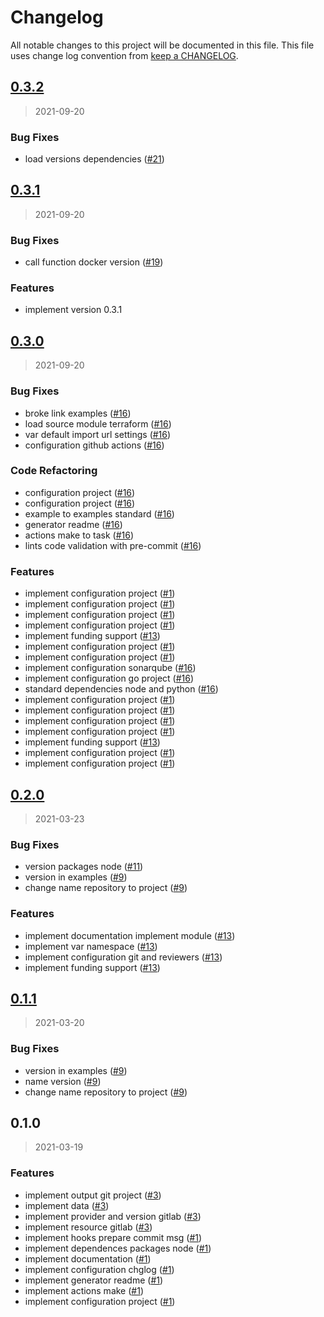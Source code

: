 # Changelog

All notable changes to this project will be documented in this file. This file uses change log convention from [keep a CHANGELOG](http://keepachangelog.com/en/0.3.0/).


<a name="0.3.2"></a>
## [0.3.2](https://github.com/hadenlabs/terraform-gitlab-project/compare/0.3.1...0.3.2)

> 2021-09-20

### Bug Fixes

* load versions dependencies ([#21](https://github.com/hadenlabs/terraform-gitlab-project/issues/21))


<a name="0.3.1"></a>
## [0.3.1](https://github.com/hadenlabs/terraform-gitlab-project/compare/0.3.0...0.3.1)

> 2021-09-20

### Bug Fixes

* call function docker version ([#19](https://github.com/hadenlabs/terraform-gitlab-project/issues/19))

### Features

* implement version 0.3.1


<a name="0.3.0"></a>
## [0.3.0](https://github.com/hadenlabs/terraform-gitlab-project/compare/0.2.0...0.3.0)

> 2021-09-20

### Bug Fixes

* broke link examples ([#16](https://github.com/hadenlabs/terraform-gitlab-project/issues/16))
* load source module terraform ([#16](https://github.com/hadenlabs/terraform-gitlab-project/issues/16))
* var default import url settings ([#16](https://github.com/hadenlabs/terraform-gitlab-project/issues/16))
* configuration github actions ([#16](https://github.com/hadenlabs/terraform-gitlab-project/issues/16))

### Code Refactoring

* configuration project ([#16](https://github.com/hadenlabs/terraform-gitlab-project/issues/16))
* configuration project ([#16](https://github.com/hadenlabs/terraform-gitlab-project/issues/16))
* example to examples standard ([#16](https://github.com/hadenlabs/terraform-gitlab-project/issues/16))
* generator readme ([#16](https://github.com/hadenlabs/terraform-gitlab-project/issues/16))
* actions make to task ([#16](https://github.com/hadenlabs/terraform-gitlab-project/issues/16))
* lints code validation with pre-commit ([#16](https://github.com/hadenlabs/terraform-gitlab-project/issues/16))

### Features

* implement configuration project ([#1](https://github.com/hadenlabs/terraform-gitlab-project/issues/1))
* implement configuration project ([#1](https://github.com/hadenlabs/terraform-gitlab-project/issues/1))
* implement configuration project ([#1](https://github.com/hadenlabs/terraform-gitlab-project/issues/1))
* implement configuration project ([#1](https://github.com/hadenlabs/terraform-gitlab-project/issues/1))
* implement funding support ([#13](https://github.com/hadenlabs/terraform-gitlab-project/issues/13))
* implement configuration project ([#1](https://github.com/hadenlabs/terraform-gitlab-project/issues/1))
* implement configuration project ([#1](https://github.com/hadenlabs/terraform-gitlab-project/issues/1))
* implement configuration sonarqube ([#16](https://github.com/hadenlabs/terraform-gitlab-project/issues/16))
* implement configuration go project ([#16](https://github.com/hadenlabs/terraform-gitlab-project/issues/16))
* standard dependencies node and python ([#16](https://github.com/hadenlabs/terraform-gitlab-project/issues/16))
* implement configuration project ([#1](https://github.com/hadenlabs/terraform-gitlab-project/issues/1))
* implement configuration project ([#1](https://github.com/hadenlabs/terraform-gitlab-project/issues/1))
* implement configuration project ([#1](https://github.com/hadenlabs/terraform-gitlab-project/issues/1))
* implement configuration project ([#1](https://github.com/hadenlabs/terraform-gitlab-project/issues/1))
* implement funding support ([#13](https://github.com/hadenlabs/terraform-gitlab-project/issues/13))
* implement configuration project ([#1](https://github.com/hadenlabs/terraform-gitlab-project/issues/1))
* implement configuration project ([#1](https://github.com/hadenlabs/terraform-gitlab-project/issues/1))


<a name="0.2.0"></a>
## [0.2.0](https://github.com/hadenlabs/terraform-gitlab-project/compare/0.1.1...0.2.0)

> 2021-03-23

### Bug Fixes

* version packages node ([#11](https://github.com/hadenlabs/terraform-gitlab-project/issues/11))
* version in examples ([#9](https://github.com/hadenlabs/terraform-gitlab-project/issues/9))
* change name repository to project ([#9](https://github.com/hadenlabs/terraform-gitlab-project/issues/9))

### Features

* implement documentation implement module ([#13](https://github.com/hadenlabs/terraform-gitlab-project/issues/13))
* implement var namespace ([#13](https://github.com/hadenlabs/terraform-gitlab-project/issues/13))
* implement configuration git and reviewers ([#13](https://github.com/hadenlabs/terraform-gitlab-project/issues/13))
* implement funding support ([#13](https://github.com/hadenlabs/terraform-gitlab-project/issues/13))


<a name="0.1.1"></a>
## [0.1.1](https://github.com/hadenlabs/terraform-gitlab-project/compare/0.1.0...0.1.1)

> 2021-03-20

### Bug Fixes

* version in examples ([#9](https://github.com/hadenlabs/terraform-gitlab-project/issues/9))
* name version ([#9](https://github.com/hadenlabs/terraform-gitlab-project/issues/9))
* change name repository to project ([#9](https://github.com/hadenlabs/terraform-gitlab-project/issues/9))


<a name="0.1.0"></a>
## 0.1.0

> 2021-03-19

### Features

* implement output git project ([#3](https://github.com/hadenlabs/terraform-gitlab-project/issues/3))
* implement data ([#3](https://github.com/hadenlabs/terraform-gitlab-project/issues/3))
* implement provider and version gitlab ([#3](https://github.com/hadenlabs/terraform-gitlab-project/issues/3))
* implement resource gitlab ([#3](https://github.com/hadenlabs/terraform-gitlab-project/issues/3))
* implement hooks prepare commit msg ([#1](https://github.com/hadenlabs/terraform-gitlab-project/issues/1))
* implement dependences packages node ([#1](https://github.com/hadenlabs/terraform-gitlab-project/issues/1))
* implement documentation ([#1](https://github.com/hadenlabs/terraform-gitlab-project/issues/1))
* implement configuration chglog ([#1](https://github.com/hadenlabs/terraform-gitlab-project/issues/1))
* implement generator readme ([#1](https://github.com/hadenlabs/terraform-gitlab-project/issues/1))
* implement actions make ([#1](https://github.com/hadenlabs/terraform-gitlab-project/issues/1))
* implement configuration project ([#1](https://github.com/hadenlabs/terraform-gitlab-project/issues/1))

